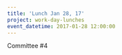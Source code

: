 ```yaml
---
title: 'Lunch Jan 28, 17'
project: work-day-lunches
event_datetime: 2017-01-28 12:00:00
---
```



Committee #4